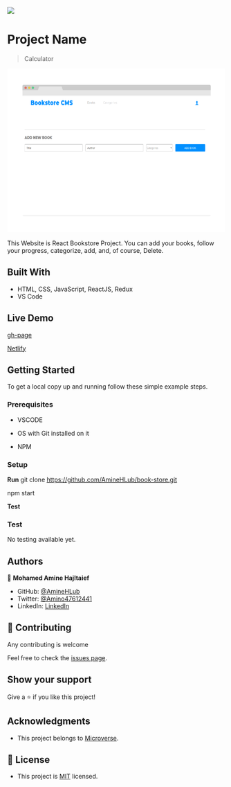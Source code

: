 ![](https://img.shields.io/badge/Microverse-blueviolet)

# Project Name

> Calculator

![screenshot](./app_screenshot.png)

This Website is React Bookstore Project. You can add your books, follow your progress, categorize, add, and, of course, Delete.

## Built With

- HTML, CSS, JavaScript, ReactJS, Redux
- VS Code

## Live Demo

[gh-page](https://aminehlub.github.io/book-store/)

[Netlify](https://book-store-aminehlub.netlify.app/#/)


## Getting Started

To get a local copy up and running follow these simple example steps.

### Prerequisites

- VSCODE

- OS with Git installed on it

- NPM

### Setup

**Run** 
git clone https://github.com/AmineHLub/book-store.git

npm start

**Test**

### Test

No testing available yet.

## Authors

👤 **Mohamed Amine Hajltaief**

- GitHub: [@AmineHLub](https://github.com/AmineHLub)
- Twitter: [@Amino47612441](https://twitter.com/Amino47612441)
- LinkedIn: [LinkedIn](https://www.linkedin.com/in/mohamed-amine-hajltaief-b18863163/)


## 🤝 Contributing

Any contributing is welcome

Feel free to check the [issues page](https://github.com/AmineHLub/math-magician/issues).

## Show your support

Give a ⭐️ if you like this project!

## Acknowledgments

- This project belongs to [Microverse](https://microverse.org/).

## 📝 License

- This project is [MIT](./Licenses/MIT.md) licensed.
